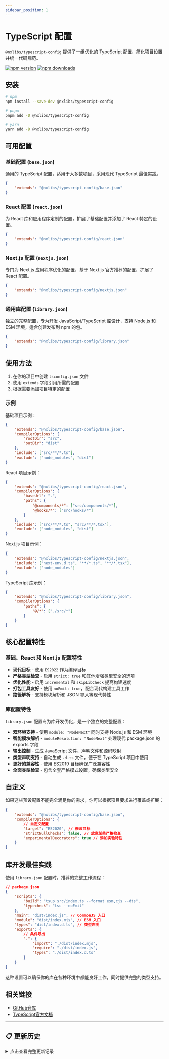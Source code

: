 ```yaml
---
sidebar_position: 1
---
```


# TypeScript 配置

`@nxlibs/typescript-config` 提供了一组优化的 TypeScript 配置，简化项目设置并统一代码规范。

[![npm version](https://img.shields.io/npm/v/@nxlibs/typescript-config)](https://www.npmjs.com/package/@nxlibs/typescript-config)
[![npm downloads](https://img.shields.io/npm/dm/@nxlibs/typescript-config)](https://www.npmjs.com/package/@nxlibs/typescript-config)

## 安装

```bash
# npm
npm install --save-dev @nxlibs/typescript-config

# pnpm
pnpm add -D @nxlibs/typescript-config

# yarn
yarn add -D @nxlibs/typescript-config
```

## 可用配置

### 基础配置 (`base.json`)

通用的 TypeScript 配置，适用于大多数项目，采用现代 TypeScript 最佳实践。

```json
{
	"extends": "@nxlibs/typescript-config/base.json"
}
```

### React 配置 (`react.json`)

为 React 库和应用程序定制的配置，扩展了基础配置并添加了 React 特定的设置。

```json
{
	"extends": "@nxlibs/typescript-config/react.json"
}
```

### Next.js 配置 (`nextjs.json`)

专门为 Next.js 应用程序优化的配置，基于 Next.js 官方推荐的配置，扩展了 React 配置。

```json
{
	"extends": "@nxlibs/typescript-config/nextjs.json"
}
```

### 通用库配置 (`library.json`)

独立的完整配置，专为开发 JavaScript/TypeScript 库设计，支持 Node.js 和 ESM 环境，适合创建发布到 npm 的包。

```json
{
	"extends": "@nxlibs/typescript-config/library.json"
}
```

## 使用方法

1. 在你的项目中创建 `tsconfig.json` 文件
2. 使用 `extends` 字段引用所需的配置
3. 根据需要添加项目特定的配置

### 示例

基础项目示例：

```json
{
	"extends": "@nxlibs/typescript-config/base.json",
	"compilerOptions": {
		"rootDir": "src",
		"outDir": "dist"
	},
	"include": ["src/**/*.ts"],
	"exclude": ["node_modules", "dist"]
}
```

React 项目示例：

```json
{
	"extends": "@nxlibs/typescript-config/react.json",
	"compilerOptions": {
		"baseUrl": ".",
		"paths": {
			"@components/*": ["src/components/*"],
			"@hooks/*": ["src/hooks/*"]
		}
	},
	"include": ["src/**/*.ts", "src/**/*.tsx"],
	"exclude": ["node_modules", "dist"]
}
```

Next.js 项目示例：

```json
{
	"extends": "@nxlibs/typescript-config/nextjs.json",
	"include": ["next-env.d.ts", "**/*.ts", "**/*.tsx"],
	"exclude": ["node_modules"]
}
```

TypeScript 库示例：

```json
{
	"extends": "@nxlibs/typescript-config/library.json",
	"compilerOptions": {
		"paths": {
			"@/*": ["./src/*"]
		}
	}
}
```

## 核心配置特性

### 基础、React 和 Next.js 配置特性

- **现代目标** - 使用 `ES2022` 作为编译目标
- **严格类型检查** - 启用 `strict: true` 和其他增强类型安全的选项
- **优化性能** - 启用 `incremental` 和 `skipLibCheck` 提高构建速度
- **打包工具友好** - 使用 `noEmit: true`，配合现代构建工具工作
- **路径解析** - 支持模块解析和 JSON 导入等现代特性

### 库配置特性

`library.json` 配置专为库开发优化，是一个独立的完整配置：

- **双环境支持** - 使用 `module: "NodeNext"` 同时支持 Node.js 和 ESM 环境
- **智能模块解析** - `moduleResolution: "NodeNext"` 处理现代 package.json 的 exports 字段
- **输出控制** - 生成 JavaScript 文件、声明文件和源码映射
- **类型声明支持** - 自动生成 `.d.ts` 文件，便于在 TypeScript 项目中使用
- **更好的兼容性** - 使用 ES2019 目标确保广泛兼容性
- **全面类型检查** - 包含全套严格模式设置，确保类型安全

## 自定义

如果这些预设配置不能完全满足你的需求，你可以根据项目要求进行覆盖或扩展：

```json
{
	"extends": "@nxlibs/typescript-config/base.json",
	"compilerOptions": {
		// 自定义配置
		"target": "ES2020", // 修改目标
		"strictNullChecks": false, // 放宽某些严格检查
		"experimentalDecorators": true // 添加实验特性
	}
}
```

## 库开发最佳实践

使用 `library.json` 配置时，推荐的完整工作流程：

```json
// package.json
{
	"scripts": {
		"build": "tsup src/index.ts --format esm,cjs --dts",
		"typecheck": "tsc --noEmit"
	},
	"main": "dist/index.js", // CommonJS 入口
	"module": "dist/index.mjs", // ESM 入口
	"types": "dist/index.d.ts", // 类型声明
	"exports": {
		// 条件导出
		".": {
			"import": "./dist/index.mjs",
			"require": "./dist/index.js",
			"types": "./dist/index.d.ts"
		}
	}
}
```

这种设置可以确保你的库在各种环境中都能良好工作，同时提供完整的类型支持。

## 相关链接

- [GitHub仓库](https://github.com/NexaraGroup/nx-libs)
- [TypeScript官方文档](https://www.typescriptlang.org/docs/)

---

## 📋 更新历史

<details>
<summary>点击查看完整更新记录</summary>

### 1.0.3 (2024)

**Patch Changes**

- 🏷️ **包名称修正** - 修改了 tsconfig 的内部包名称，提升一致性

### 1.0.2 (2024)

**Patch Changes**

- 🗂️ **配置优化** - 移除 base 配置中的 dist 排除路径
- 🚀 **Next.js 配置改进** - 去除 next 默认的别名及相关路径配置，减少配置复杂度

### 1.0.1 (2024)

**Patch Changes**

- 🔧 **配置调整** - 调整部分 TypeScript 配置项
- 📝 **文档完善** - 补充和完善 README 文档说明
- 🎯 **最佳实践** - 遵循现代 TypeScript 最佳实践

### 1.0.0 (2024)

**Major Changes**

- 🎉 **首次发布** - 初始版本发布
- 🔧 **多种配置** - 提供 base、react、nextjs、library 四种配置
- 🎯 **现代目标** - 使用 ES2022 作为编译目标
- 🛡️ **严格检查** - 启用 strict 模式和增强类型安全
- ⚡ **性能优化** - 启用增量构建和 skipLibCheck

</details>
